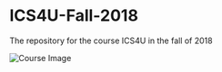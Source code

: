 # ICS4U-Fall-2018
The repository for the course ICS4U in the fall of 2018

![Course Image](ICS4U-Fall-2018/images/ICS4U.jpg)
